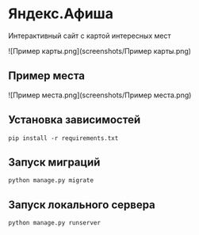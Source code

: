 # Яндекс.Афиша

Интерактивный сайт с картой интересных мест

![Пример карты.png](screenshots/Пример карты.png)

## Пример места

![Пример места.png](screenshots/Пример места.png)

## Установка зависимостей

```commandline
pip install -r requirements.txt
```

## Запуск миграций

```commandline
python manage.py migrate
```

## Запуск локального сервера

```commandline
python manage.py runserver
```

